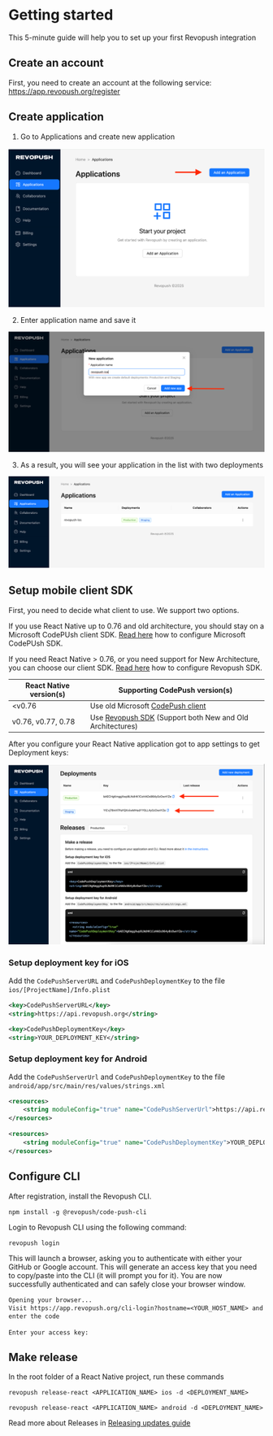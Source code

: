 # Getting started

This 5-minute guide will help you to set up your first Revopush integration

## Create an account

First, you need to create an account at the following service: https://app.revopush.org/register

## Create application

1. Go to Applications and create new application

![Add new application](../public/images/intro/add-new-app.png)

2. Enter application name and save it

![Add new application modal](../public/images/intro/add-new-app-modal.png)

3. As a result, you will see your application in the list with two deployments

![Application list](../public/images/intro/add-new-app-list.png)


## Setup mobile client SDK

First, you need to decide what client to use. We support two options.

If you use React Native up to 0.76 and old architecture, you should stay on a Microsoft CodePUsh client SDK. 
[Read here](https://github.com/microsoft/react-native-code-push) how to configure Microsoft CodePUsh SDK.

If you need React Native > 0.76, or you need support for New Architecture, you can choose our client SDK. 
[Read here](https://github.com/revopush/react-native-code-push) how to configure Revopush SDK.

| React Native version(s) | Supporting CodePush version(s)                                                           |             
|-----------------------|------------------------------------------------------------------------------------------|
| <v0.76                | Use old Microsoft [CodePush client](https://github.com/microsoft/react-native-code-push) |
| v0.76, v0.77, 0.78    | Use [Revopush SDK](https://github.com/revopush/react-native-code-push) (Support both New and Old Architectures)                                                                             |

After you configure your React Native application got to app settings to get Deployment keys:

![Application deployments](../public/images/intro/deployments-list.png)

### Setup deployment key for iOS

Add the `CodePushServerURL` and `CodePushDeploymentKey` to the file `ios/[ProjectName]/Info.plist` 

```xml
<key>CodePushServerURL</key>
<string>https://api.revopush.org</string>
```

```xml
<key>CodePushDeploymentKey</key>
<string>YOUR_DEPLOYMENT_KEY</string>
```

### Setup deployment key for Android

Add the `CodePushServerUrl` and `CodePushDeploymentKey` to the file `android/app/src/main/res/values/strings.xml`

```xml
<resources>
    <string moduleConfig="true" name="CodePushServerUrl">https://api.revopush.org</string>
</resources>
```

```xml
<resources>
    <string moduleConfig="true" name="CodePushDeploymentKey">YOUR_DEPLOYMENT_KEY</string>
</resources>
```

## Configure CLI

After registration, install the Revopush CLI.

```shell
npm install -g @revopush/code-push-cli
```

Login to Revopush CLI using the following command:

```shell
revopush login
```

This will launch a browser, asking you to authenticate with either your GitHub or Google account.
This will generate an access key that you need to copy/paste into the CLI (it will prompt you for it).
You are now successfully authenticated and can safely close your browser window.

```shell
Opening your browser...
Visit https://app.revopush.org/cli-login?hostname=<YOUR_HOST_NAME> and enter the code

Enter your access key:
```

## Make release

In the root folder of a React Native project, run these commands

```shell
revopush release-react <APPLICATION_NAME> ios -d <DEPLOYMENT_NAME>
```

```shell
revopush release-react <APPLICATION_NAME> android -d <DEPLOYMENT_NAME>
```

Read more about Releases in [Releasing updates guide](/cli/releasing-updates)

